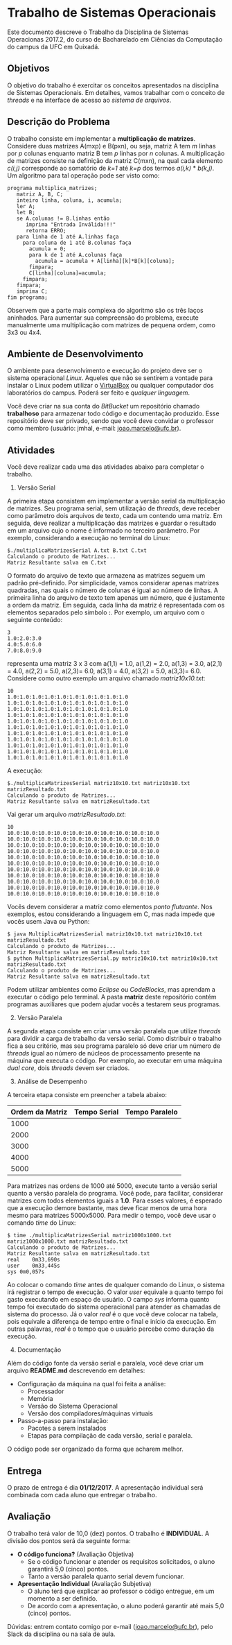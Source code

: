# Trabalho de Sistemas Operacionais

Este documento descreve o Trabalho da Disciplina de Sistemas Operacionas 2017.2, do curso de Bacharelado em Ciências da Computação do
campus da UFC em Quixadá.

## Objetivos

O objetivo do trabalho é exercitar os conceitos apresentados na disciplina de Sistemas Operacionais. Em detalhes, vamos trabalhar com o conceito de _threads_ e na interface de acesso ao _sistema de arquivos_. 

## Descrição do Problema

O trabalho consiste em implementar a **multiplicação de matrizes**. Considere duas matrizes A(mxp) e B(pxn), ou seja, matriz A tem _m_ linhas por _p_ colunas enquanto matriz B tem _p_ linhas por _n_ colunas. A multiplicação de matrizes consiste na definição da matriz C(mxn), na qual cada elemento _c(i,j)_ corresponde ao somatório de _k=1_ até _k=p_ dos termos _a(i,k)_ * _b(k,j)_. Um algoritmo para tal operação pode ser visto como:

```
programa multiplica_matrizes;
   matriz A, B, C;
   inteiro linha, coluna, i, acumula;
   ler A;
   let B;
   se A.colunas != B.linhas então
      imprima "Entrada Inválida!!!"
      retorna ERRO;
   para linha de 1 até A.linhas faça
     para coluna de 1 até B.colunas faça
       acumula = 0;
       para k de 1 até A.colunas faça
         acumula = acumula + A[linha][k]*B[k][coluna];
       fimpara;
       C[linha][coluna]=acumula;
     fimpara;
   fimpara;
   imprima C;
fim programa;
```

Observem que a parte mais complexa do algoritmo são os três laços aninhados. Para aumentar sua compreensão do problema, execute manualmente uma multiplicação com matrizes de pequena ordem, como 3x3 ou 4x4. 


## Ambiente de Desenvolvimento

O ambiente para desenvolvimento e execução do projeto deve ser o sistema operacional *Linux*. Aqueles que não se sentirem a vontade para instalar o Linux podem utilizar o [VirtualBox](www.virtualbox.org) ou qualquer computador dos laboratórios do campus. Poderá ser feito e *qualquer linguagem*.

Você deve criar na sua conta do _BitBucket_ um repositório chamado **trabalhoso** para armazenar todo código e documentação produzido. Esse repositório deve ser privado, sendo que você deve convidar o professor como membro (usuário: jmhal, e-mail: joao.marcelo@ufc.br).

## Atividades

Você deve realizar cada uma das atividades abaixo para completar o trabalho. 

1.  Versão Serial

A primeira etapa consistem em implementar a versão serial da multiplicação de matrizes. Seu programa serial, sem utilização de _threads_, deve receber como parâmetro dois arquivos de texto, cada um contendo uma matriz. Em seguida, deve realizar a multiplicação das matrizes e guardar o resultado em um arquivo cujo o nome é informado no terceiro parâmetro. Por exemplo, considerando a execução no terminal do Linux: 

```
$./multiplicaMatrizesSerial A.txt B.txt C.txt
Calculando o produto de Matrizes...
Matriz Resultante salva em C.txt
```

O formato do arquivo de texto que armazena as matrizes seguem um padrão pré-definido. Por simplicidade, vamos considerar apenas matrizes quadradas, nas quais o número de colunas é igual ao número de linhas. A primeira linha do arquivo de texto tem apenas um número, que é justamente a ordem da matriz. Em seguida, cada linha da matriz é representada com os elementos separados pelo símbolo **:**. Por exemplo, um arquivo com o seguinte conteúdo:

```
3
1.0:2.0:3.0
4.0:5.0:6.0
7.0:8.0:9.0
```
representa uma matriz 3 x 3 com a(1,1) = 1.0, a(1,2) = 2.0, a(1,3) = 3.0, a(2,1) = 4.0, a(2,2) = 5.0, a(2,3)= 6.0, a(3,1) = 4.0, a(3,2) = 5.0, a(3,3)= 6.0. Considere como outro exemplo um arquivo chamado _matriz10x10.txt_:

```
10
1.0:1.0:1.0:1.0:1.0:1.0:1.0:1.0:1.0:1.0
1.0:1.0:1.0:1.0:1.0:1.0:1.0:1.0:1.0:1.0
1.0:1.0:1.0:1.0:1.0:1.0:1.0:1.0:1.0:1.0
1.0:1.0:1.0:1.0:1.0:1.0:1.0:1.0:1.0:1.0
1.0:1.0:1.0:1.0:1.0:1.0:1.0:1.0:1.0:1.0
1.0:1.0:1.0:1.0:1.0:1.0:1.0:1.0:1.0:1.0
1.0:1.0:1.0:1.0:1.0:1.0:1.0:1.0:1.0:1.0
1.0:1.0:1.0:1.0:1.0:1.0:1.0:1.0:1.0:1.0
1.0:1.0:1.0:1.0:1.0:1.0:1.0:1.0:1.0:1.0
1.0:1.0:1.0:1.0:1.0:1.0:1.0:1.0:1.0:1.0
1.0:1.0:1.0:1.0:1.0:1.0:1.0:1.0:1.0:1.0
```

A execução:

```
$./multiplicaMatrizesSerial matriz10x10.txt matriz10x10.txt matrizResultado.txt
Calculando o produto de Matrizes...
Matriz Resultante salva em matrizResultado.txt
```

Vai gerar um arquivo _matrizResultado.txt_:

```
10
10.0:10.0:10.0:10.0:10.0:10.0:10.0:10.0:10.0:10.0
10.0:10.0:10.0:10.0:10.0:10.0:10.0:10.0:10.0:10.0
10.0:10.0:10.0:10.0:10.0:10.0:10.0:10.0:10.0:10.0
10.0:10.0:10.0:10.0:10.0:10.0:10.0:10.0:10.0:10.0
10.0:10.0:10.0:10.0:10.0:10.0:10.0:10.0:10.0:10.0
10.0:10.0:10.0:10.0:10.0:10.0:10.0:10.0:10.0:10.0
10.0:10.0:10.0:10.0:10.0:10.0:10.0:10.0:10.0:10.0
10.0:10.0:10.0:10.0:10.0:10.0:10.0:10.0:10.0:10.0
10.0:10.0:10.0:10.0:10.0:10.0:10.0:10.0:10.0:10.0
10.0:10.0:10.0:10.0:10.0:10.0:10.0:10.0:10.0:10.0
10.0:10.0:10.0:10.0:10.0:10.0:10.0:10.0:10.0:10.0
```

Vocês devem considerar a matriz como elementos _ponto flutuante_. Nos exemplos, estou considerando a linguagem em C, mas nada impede que vocês usem Java ou Python:

```
$ java MultiplicaMatrizesSerial matriz10x10.txt matriz10x10.txt matrizResultado.txt
Calculando o produto de Matrizes...
Matriz Resultante salva em matrizResultado.txt
$ python MultiplicaMatrizesSerial.py matriz10x10.txt matriz10x10.txt matrizResultado.txt
Calculando o produto de Matrizes...
Matriz Resultante salva em matrizResultado.txt

```

Podem utilizar ambientes como _Eclipse_ ou _CodeBlocks_, mas aprendam a executar o código pelo terminal. A pasta **matriz** deste repositório contém programas auxiliares que podem ajudar vocês a testarem seus programas.

2.  Versão Paralela

A segunda etapa consiste em criar uma versão paralela que utilize _threads_ para dividir a carga de trabalho da versão serial. Como distribuir o trabalho fica a seu critério, mas seu programa paralelo só deve criar um número de _threads_ igual ao número de núcleos de processamento presente na máquina que executa o código. Por exemplo, ao executar em uma máquina _dual core_, dois _threads_ devem ser criados. 

3.  Análise de Desempenho

A terceira etapa consiste em preencher a tabela abaixo:

Ordem da Matriz | Tempo Serial | Tempo Paralelo
----------------|--------------| --------------
1000            |              |
2000            |              |
3000            |              | 
4000            |              | 
5000            |              |

Para matrizes nas ordens de 1000 até 5000, execute tanto a versão serial quanto a versão paralela do programa. Você pode, para facilitar, considerar matrizes com todos elementos iguais a **1.0**. Para esses valores, é esperado que a execução demore bastante, mas deve ficar menos de uma hora mesmo para matrizes 5000x5000. Para medir o tempo, você deve usar o comando _time_ do Linux:

```
$ time ./multiplicaMatrizesSerial matriz1000x1000.txt matriz1000x1000.txt matrizResultado.txt
Calculando o produto de Matrizes...
Matriz Resultante salva em matrizResultado.txt
real	0m33,690s
user	0m33,445s
sys	0m0,057s

```

Ao colocar o comando _time_ antes de qualquer comando do Linux, o sistema irá registrar o tempo de execução. O valor _user_ equivale a quanto tempo foi gasto executando em espaço de usuário. O campo _sys_ informa quanto tempo foi executado do sistema operacional para atender as chamadas de sistema do processo. Já o valor _real_ é o que você deve colocar na tabela, pois equivale a diferença de tempo entre o final e início da execução. Em outras palavras, _real_ é o tempo que o usuário percebe como duração da execução.

4.  Documentação

Além do código fonte da versão serial e paralela, você deve criar um arquivo **README.md** descrevendo em detalhes:

+ Configuração da máquina na qual foi feita a análise:
    * Processador
    * Memória
    * Versão do Sistema Operacional 
    * Versão dos compiladores/máquinas virtuais
+ Passo-a-passo para instalação:
    * Pacotes a serem instalados 
    * Etapas para compilação de cada versão, serial e paralela.

O código pode ser organizado da forma que acharem melhor.

## Entrega

O prazo de entrega é dia **01/12/2017**. A apresentação individual será combinada com cada aluno que entregar o trabalho. 

## Avaliação

O trabalho terá valor de 10,0 (dez) pontos. O trabalho é **INDIVIDUAL**. A divisão dos pontos será da seguinte forma:

+ **O código funciona?** (Avaliação Objetiva)
    * Se o código funcionar e atender os requisitos solicitados, o aluno garantirá 5,0 (cinco) pontos.
    * Tanto a versão paralela quanto serial devem funcionar.
+ **Apresentação Individual** (Avaliação Subjetiva)
    * O aluno terá que explicar ao professor o código entregue, em um momento a ser definido. 
    * De acordo com a apresentação, o aluno poderá garantir até mais 5,0 (cinco) pontos.

Dúvidas: entrem contato comigo por e-mail (joao.marcelo@ufc.br), pelo Slack da disciplina ou na sala de aula.

